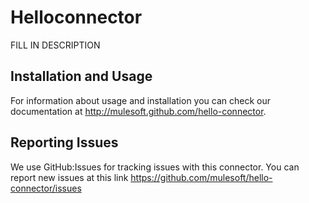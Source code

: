 
Helloconnector
=========================

FILL IN DESCRIPTION

Installation and Usage
----------------------

For information about usage and installation you can check our documentation at http://mulesoft.github.com/hello-connector.

Reporting Issues
----------------

We use GitHub:Issues for tracking issues with this connector. You can report new issues at this link https://github.com/mulesoft/hello-connector/issues